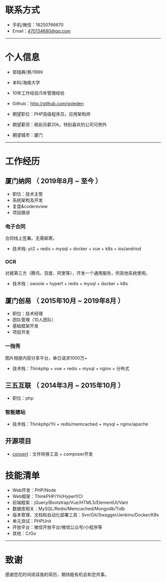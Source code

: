 

# 联系方式

- 手机/微信：18250766670
- Email：470134680@qq.com

---

# 个人信息

 - 郭瑞典/男/1989
 - 本科/海南大学 
 - 10年工作经验/5年管理经验
 - Github：http://github.com/goleden

 - 期望职位：PHP高级程序员，应用架构师
 - 期望薪资：税前月薪20k，特别喜欢的公司可例外
 - 期望城市：厦门

---

# 工作经历

## 厦门纳网 （ 2019年8月 ~ 至今 ）

- 职位：技术主管
- 系统架构及开发
- 复盘&codereview
- 项目跟进

### 电子合同
合同线上签署。无需邮寄。

- 技术栈: yii2 + redis + mysql + docker + vue + k8s + ios/andriod


### OCR
对接第三方（腾讯、百度、阿里等），开发一个通用服务，供其他系统使用。

- 技术栈：swoole + hyperf + redis + mysql + docker + k8s

 
## 厦门创易 （ 2015年10月 ~ 2019年8月 ）

- 职位：技术经理
- 团队管理（10人团队）
- 基础框架开发
- 项目开发

### 一指秀
图片相册内容分享平台，单日请求1000万+

- 技术栈：Thinkphp + vue + redis + mysql + nginx + 分布式


## 三五互联 （ 2014年3月 ~ 2015年10月 ）

- 职位：php

### 智能建站 

- 技术栈：Thinkphp/Yii + redis/memcached + mysql + nginx/apache


## 开源项目

 - [convert](https://github.com/goleden/convert)：文件转换工具 + composer开发

# 技能清单

- Web开发：PHP/Node
- Web框架：ThinkPHP/Yii/Hyperf/CI
- 前端框架：jQuery/Bootstrap/Vue/HTML5/ElementUI/Vant
- 数据库相关：MySQL/Redis/Memcached/Mongodb/Tidb
- 版本管理、文档和自动化部署工具：Svn/Git/Swagger/Jenkins/Docker/K8s
- 单元测试：PHPUnit
- 开放平台：微信开放平台/微信公众号/小程序等
- 其他：C/Go



---

# 致谢
感谢您花时间阅读我的简历，期待能有机会和您共事。
